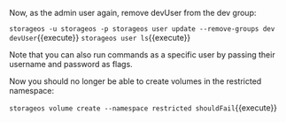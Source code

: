 Now, as the admin user again, remove devUser from the dev group:

`storageos -u storageos -p storageos user update --remove-groups dev devUser`{{execute}}
`storageos user ls`{{execute}}

Note that you can also run commands as a specific user by passing their username and
password as flags.

Now you should no longer be able to create volumes in the restricted namespace:

`storageos volume create --namespace restricted shouldFail`{{execute}}
